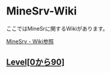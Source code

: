 # MineSrv-Wiki
ここではMineSrに関するWikiがあります。

[MineSrv - Wiki参照](https://www.minesrv-mcbe.net/Wiki)
## [Level[0から90]](https://github.com/gori5000/MineSrv-Wiki/blob/main/ore-and-level-0~90.md)
